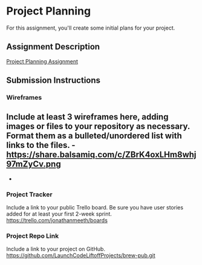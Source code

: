 # Project Planning
For this assignment, you'll create some initial plans for your project.

## Assignment Description
[Project Planning Assignment](https://education.launchcode.org/liftoff/modules/assignments/project-planning)

## Submission Instructions

### Wireframes

Include at least 3 wireframes here, adding images or files to your repository as necessary. Format them as a bulleted/unordered list with links to the files.
-https://share.balsamiq.com/c/ZBrK4oxLHm8whj97mZyCv.png
-
-

### Project Tracker

Include a link to your public Trello board. Be sure you have user stories added for at least your first 2-week sprint.
https://trello.com/jonathanmeeth/boards

### Project Repo Link

Include a link to your project on GitHub.
https://github.com/LaunchCodeLiftoffProjects/brew-pub.git
